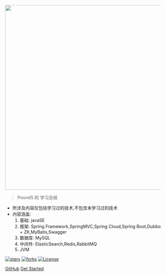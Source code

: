 <img style="height:600px" src="https://pounds018.github.io/MyInterviewSummary/_media/java_icon_coffee.jpg" />

> PoundS 的 学习总结

* 所涉及内容仅包括学习过的技术,不包含未学习过的技术
* 内容涵盖:
    1. 基础: javaSE
    2. 框架: Spring Framework,SpringMVC,Spring Cloud,Spring Boot,Dubbo + ZK,MyBatis,Swagger
    3. 数据库: MySQL
    4. 中间件: ElasticSearch,Redis,RabbitMQ
    5. JVM

[![stars](https://badgen.net/github/stars/pounds018/MyJavaSummary?icon=github&color=4ab8a1)](https://github.com/pounds018/MyInterviewSummary) 
[![forks](https://badgen.net/github/forks/pounds018/MyJavaSummary?icon=github&color=4ab8a1)](https://github.com/pounds018/MyInterviewSummary)
[![License](https://img.shields.io/badge/license-Apache%202-4EB1BA.svg)](https://www.apache.org/licenses/LICENSE-2.0.html)

[GitHub](https://github.com/pounds018/MyJavaSummary/)
[Get Started](README.md)